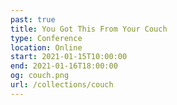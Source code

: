 ```yaml
---
past: true
title: You Got This From Your Couch
type: Conference
location: Online
start: 2021-01-15T10:00:00
end: 2021-01-16T18:00:00
og: couch.png
url: /collections/couch
---
```

